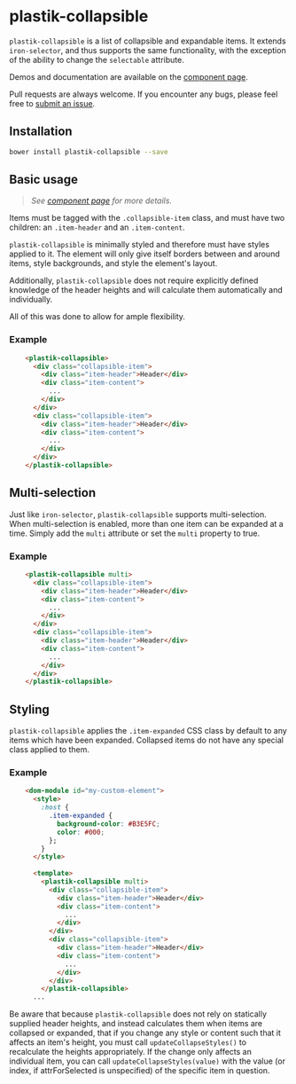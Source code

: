plastik-collapsible
============

`plastik-collapsible` is a list of collapsible and expandable items. It extends
`iron-selector`, and thus supports the same functionality, with the exception of
the ability to change the `selectable` attribute.

Demos and documentation are available on the 
[component page](http://www.plastikit.org/1.x/#!/components/plastik-collapsible).

Pull requests are always welcome. If you encounter any bugs, please feel free to
[submit an issue](https://github.com/Plastikit/plastik-collapsible/issues/new/).

## Installation

```sh
bower install plastik-collapsible --save
```
## Basic usage

 > _See [component page](http://www.plastikit.org/1.x/#!/components/plastik-collapsible)
 > for more details._

Items must be tagged with the `.collapsible-item` class, and must have two
children: an `.item-header` and an `.item-content`.

`plastik-collapsible` is minimally styled and therefore must have styles applied
to it. The element will only give itself borders between and around items, style
backgrounds, and style the element's layout.

Additionally, `plastik-collapsible` does not require explicitly defined knowledge
of the header heights and will calculate them automatically and individually.

All of this was done to allow for ample flexibility.

### Example

```html
    <plastik-collapsible>
      <div class="collapsible-item">
        <div class="item-header">Header</div>
        <div class="item-content">
          ...
        </div>
      </div>
      <div class="collapsible-item">
        <div class="item-header">Header</div>
        <div class="item-content">
          ...
        </div>
      </div>
    </plastik-collapsible>
```

## Multi-selection

Just like `iron-selector`, `plastik-collapsible` supports multi-selection. When
multi-selection is enabled, more than one item can be expanded at a time. Simply
add the `multi` attribute or set the `multi` property to true.

### Example

```html
    <plastik-collapsible multi>
      <div class="collapsible-item">
        <div class="item-header">Header</div>
        <div class="item-content">
          ...
        </div>
      </div>
      <div class="collapsible-item">
        <div class="item-header">Header</div>
        <div class="item-content">
          ...
        </div>
      </div>
    </plastik-collapsible>
```
 
## Styling

`plastik-collapsible` applies the `.item-expanded` CSS class by default to any
items which have been expanded. Collapsed items do not have any special class
applied to them.

### Example

```html
    <dom-module id="my-custom-element">
      <style>
        :host {
          .item-expanded {
            background-color: #B3E5FC;
            color: #000;
          };
        }
      </style>
      
      <template>
        <plastik-collapsible multi>
          <div class="collapsible-item">
            <div class="item-header">Header</div>
            <div class="item-content">
              ...
            </div>
          </div>
          <div class="collapsible-item">
            <div class="item-header">Header</div>
            <div class="item-content">
              ...
            </div>
          </div>
        </plastik-collapsible>
      ...
```

Be aware that because `plastik-collapsible` does not rely on statically supplied
header heights, and instead calculates them when items are collapsed or expanded,
that if you change any style or content such that it affects an item's height,
you must call `updateCollapseStyles()` to recalculate the heights appropriately.
If the change only affects an individual item, you can call
`updateCollapseStyles(value)` with the value (or index, if attrForSelected is
unspecified) of the specific item in question.
